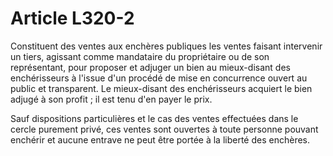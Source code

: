 # Article L320-2

<p>Constituent des ventes aux enchères publiques les ventes faisant intervenir un tiers, agissant comme mandataire du propriétaire ou de son représentant, pour proposer et adjuger un bien au mieux-disant des enchérisseurs à l'issue d'un procédé de mise en concurrence ouvert au public et transparent. Le mieux-disant des enchérisseurs acquiert le bien adjugé à son profit ; il est tenu d'en payer le prix.</p><p> Sauf dispositions particulières et le cas des ventes effectuées dans le cercle purement privé, ces ventes sont ouvertes à toute personne pouvant enchérir et aucune entrave ne peut être portée à la liberté des enchères. </p>